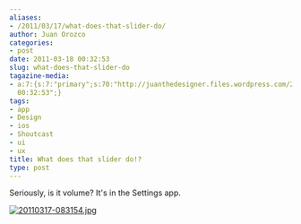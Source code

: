 ```yaml
---
aliases:
- /2011/03/17/what-does-that-slider-do/
author: Juan Orozco
categories:
- post
date: 2011-03-18 00:32:53
slug: what-does-that-slider-do
tagazine-media:
- a:7:{s:7:"primary";s:70:"http://juanthedesigner.files.wordpress.com/2011/03/20110317-083154.jpg";s:6:"images";a:1:{s:70:"http://juanthedesigner.files.wordpress.com/2011/03/20110317-083154.jpg";a:6:{s:8:"file_url";s:70:"http://juanthedesigner.files.wordpress.com/2011/03/20110317-083154.jpg";s:5:"width";s:3:"640";s:6:"height";s:3:"960";s:4:"type";s:5:"image";s:4:"area";s:6:"614400";s:9:"file_path";s:0:"";}}s:6:"videos";a:0:{}s:11:"image_count";s:1:"1";s:6:"author";s:7:"8033531";s:7:"blog_id";s:8:"17975075";s:9:"mod_stamp";s:19:"2011-03-18
  00:32:53";}
tags:
- app
- Design
- ios
- Shoutcast
- ui
- ux
title: What does that slider do!?
type: post
---
```


Seriously, is it volume? It's in the Settings app.

[<img src="http://juanthedesigner.files.wordpress.com/2011/03/20110317-083154.jpg?w=580" alt="20110317-083154.jpg" class="alignnone size-full" data-recalc-dims="1" />][1]

[1]: http://juanthedesigner.files.wordpress.com/2011/03/20110317-083154.jpg?w=580